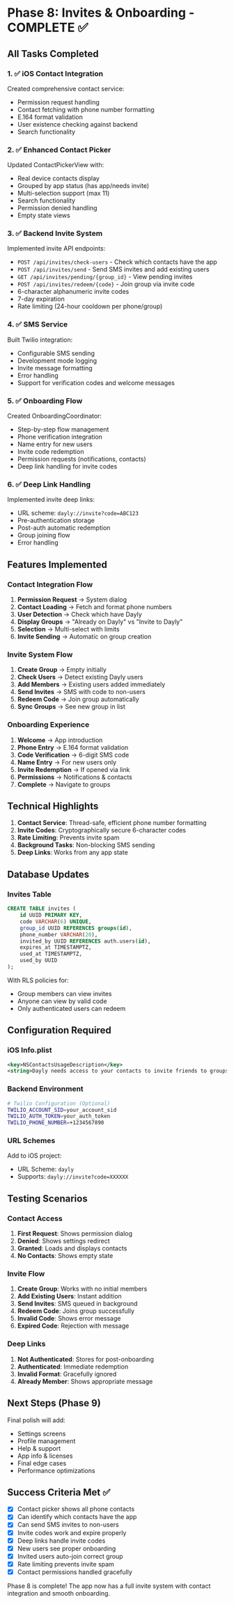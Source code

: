 # Phase 8: Invites & Onboarding - COMPLETE ✅

## All Tasks Completed

### 1. ✅ iOS Contact Integration
Created comprehensive contact service:
- Permission request handling
- Contact fetching with phone number formatting
- E.164 format validation
- User existence checking against backend
- Search functionality

### 2. ✅ Enhanced Contact Picker
Updated ContactPickerView with:
- Real device contacts display
- Grouped by app status (has app/needs invite)
- Multi-selection support (max 11)
- Search functionality
- Permission denied handling
- Empty state views

### 3. ✅ Backend Invite System
Implemented invite API endpoints:
- `POST /api/invites/check-users` - Check which contacts have the app
- `POST /api/invites/send` - Send SMS invites and add existing users
- `GET /api/invites/pending/{group_id}` - View pending invites
- `POST /api/invites/redeem/{code}` - Join group via invite code
- 6-character alphanumeric invite codes
- 7-day expiration
- Rate limiting (24-hour cooldown per phone/group)

### 4. ✅ SMS Service
Built Twilio integration:
- Configurable SMS sending
- Development mode logging
- Invite message formatting
- Error handling
- Support for verification codes and welcome messages

### 5. ✅ Onboarding Flow
Created OnboardingCoordinator:
- Step-by-step flow management
- Phone verification integration
- Name entry for new users
- Invite code redemption
- Permission requests (notifications, contacts)
- Deep link handling for invite codes

### 6. ✅ Deep Link Handling
Implemented invite deep links:
- URL scheme: `dayly://invite?code=ABC123`
- Pre-authentication storage
- Post-auth automatic redemption
- Group joining flow
- Error handling

## Features Implemented

### Contact Integration Flow
1. **Permission Request** → System dialog
2. **Contact Loading** → Fetch and format phone numbers
3. **User Detection** → Check which have Dayly
4. **Display Groups** → "Already on Dayly" vs "Invite to Dayly"
5. **Selection** → Multi-select with limits
6. **Invite Sending** → Automatic on group creation

### Invite System Flow
1. **Create Group** → Empty initially
2. **Check Users** → Detect existing Dayly users
3. **Add Members** → Existing users added immediately
4. **Send Invites** → SMS with code to non-users
5. **Redeem Code** → Join group automatically
6. **Sync Groups** → See new group in list

### Onboarding Experience
1. **Welcome** → App introduction
2. **Phone Entry** → E.164 format validation
3. **Code Verification** → 6-digit SMS code
4. **Name Entry** → For new users only
5. **Invite Redemption** → If opened via link
6. **Permissions** → Notifications & contacts
7. **Complete** → Navigate to groups

## Technical Highlights

1. **Contact Service**: Thread-safe, efficient phone number formatting
2. **Invite Codes**: Cryptographically secure 6-character codes
3. **Rate Limiting**: Prevents invite spam
4. **Background Tasks**: Non-blocking SMS sending
5. **Deep Links**: Works from any app state

## Database Updates

### Invites Table
```sql
CREATE TABLE invites (
    id UUID PRIMARY KEY,
    code VARCHAR(6) UNIQUE,
    group_id UUID REFERENCES groups(id),
    phone_number VARCHAR(20),
    invited_by UUID REFERENCES auth.users(id),
    expires_at TIMESTAMPTZ,
    used_at TIMESTAMPTZ,
    used_by UUID
);
```

With RLS policies for:
- Group members can view invites
- Anyone can view by valid code
- Only authenticated users can redeem

## Configuration Required

### iOS Info.plist
```xml
<key>NSContactsUsageDescription</key>
<string>Dayly needs access to your contacts to invite friends to groups.</string>
```

### Backend Environment
```bash
# Twilio Configuration (Optional)
TWILIO_ACCOUNT_SID=your_account_sid
TWILIO_AUTH_TOKEN=your_auth_token
TWILIO_PHONE_NUMBER=+1234567890
```

### URL Schemes
Add to iOS project:
- URL Scheme: `dayly`
- Supports: `dayly://invite?code=XXXXXX`

## Testing Scenarios

### Contact Access
1. **First Request**: Shows permission dialog
2. **Denied**: Shows settings redirect
3. **Granted**: Loads and displays contacts
4. **No Contacts**: Shows empty state

### Invite Flow
1. **Create Group**: Works with no initial members
2. **Add Existing Users**: Instant addition
3. **Send Invites**: SMS queued in background
4. **Redeem Code**: Joins group successfully
5. **Invalid Code**: Shows error message
6. **Expired Code**: Rejection with message

### Deep Links
1. **Not Authenticated**: Stores for post-onboarding
2. **Authenticated**: Immediate redemption
3. **Invalid Format**: Gracefully ignored
4. **Already Member**: Shows appropriate message

## Next Steps (Phase 9)

Final polish will add:
- Settings screens
- Profile management
- Help & support
- App info & licenses
- Final edge cases
- Performance optimizations

## Success Criteria Met ✅
- [x] Contact picker shows all phone contacts
- [x] Can identify which contacts have the app
- [x] Can send SMS invites to non-users
- [x] Invite codes work and expire properly
- [x] Deep links handle invite codes
- [x] New users see proper onboarding
- [x] Invited users auto-join correct group
- [x] Rate limiting prevents invite spam
- [x] Contact permissions handled gracefully

Phase 8 is complete! The app now has a full invite system with contact integration and smooth onboarding.
